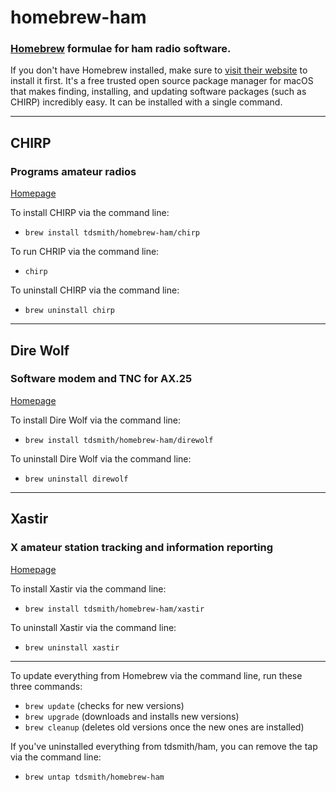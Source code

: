 # homebrew-ham

### [Homebrew](https://brew.sh/) formulae for ham radio software.

If you don't have Homebrew installed, make sure to [visit their website](https://brew.sh) to install it first. It's a free trusted open source package manager for macOS that makes finding, installing, and updating software packages (such as CHIRP) incredibly easy. It can be installed with a single command.

---

## CHIRP

### Programs amateur radios

[Homepage](http://chirp.danplanet.com/projects/chirp/wiki/Home)

To install CHIRP via the command line:
* `brew install tdsmith/homebrew-ham/chirp`

To run CHRIP via the command line:
* `chirp`

To uninstall CHIRP via the command line:
* `brew uninstall chirp`

---

## Dire Wolf

### Software modem and TNC for AX.25

[Homepage](https://github.com/wb2osz/direwolf)

To install Dire Wolf via the command line:
* `brew install tdsmith/homebrew-ham/direwolf`

To uninstall Dire Wolf via the command line:
* `brew uninstall direwolf`

---

## Xastir

### X amateur station tracking and information reporting

[Homepage](http://www.xastir.org/)

To install Xastir via the command line:
* `brew install tdsmith/homebrew-ham/xastir`

To uninstall Xastir via the command line:
* `brew uninstall xastir`

---

To update everything from Homebrew via the command line, run these three commands:
* `brew update` (checks for new versions)
* `brew upgrade` (downloads and installs new versions)
* `brew cleanup` (deletes old versions once the new ones are installed)

If you've uninstalled everything from tdsmith/ham, you can remove the tap via the command line:
* `brew untap tdsmith/homebrew-ham`